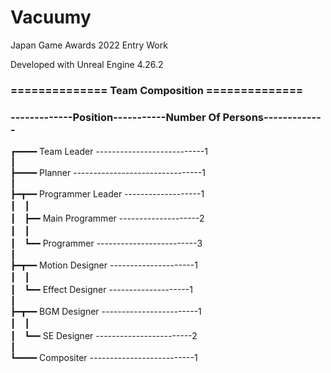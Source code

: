 # Vacuumy

Japan Game Awards 2022 Entry Work

Developed with Unreal Engine 4.26.2

### ============== Team Composition ==============

### -------------Position-----------Number Of Persons-------------
      
┏━━━━ Team Leader ---------------------------1<br>
┃<br>
┣━━━━ Planner --------------------------------1<br>
┃<br>
┣━┳━━ Programmer Leader -------------------1<br>
┃　┃<br>
┃　┣━━ Main Programmer --------------------2<br>
┃　┃<br>
┃　┗━━ Programmer -------------------------3<br>
┃<br>
┣━┳━━ Motion Designer ---------------------1<br>
┃　┃<br>
┃　┗━━ Effect Designer --------------------1<br>
┃<br>
┣━┳━━ BGM Designer ------------------------1<br>
┃　┃<br>
┃　┗━━ SE Designer ------------------------2<br>
┃<br>
┗━━━━ Compositer --------------------------1<br>
